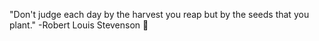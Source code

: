 "Don't judge each day by the harvest you reap but by the seeds that you plant." -Robert Louis Stevenson :seedling: